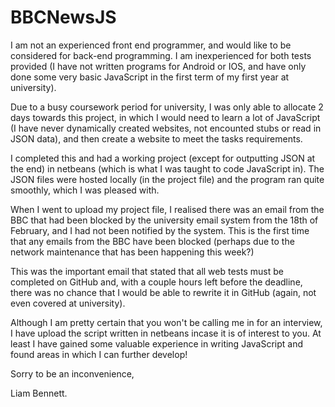 # BBCNewsJS

I am not an experienced front end programmer, and would like to be considered for back-end programming.
I am inexperienced for both tests provided (I have not written programs for Android or IOS, and have only done some very basic JavaScript in the first term of my first year at university).

Due to a busy coursework period for university, I was only able to allocate 2 days towards this project, in which I would need to learn a lot of JavaScript (I have never dynamically created websites, not encounted stubs or read in JSON data), and then create a website to meet the tasks requirements.

I completed this and had a working project (except for outputting JSON at the end) in netbeans (which is what I was taught to code JavaScript in).
The JSON files were hosted locally (in the project file) and the program ran quite smoothly, which I was pleased with.

When I went to upload my project file, I realised there was an email from the BBC that had been blocked by the university email system from the 18th of February, and I had not been notified by the system.
This is the first time that any emails from the BBC have been blocked (perhaps due to the network maintenance that has been happening this week?)

This was the important email that stated that all web tests must be completed on GitHub and, with a couple hours left before the deadline, there was no chance that I would be able to rewrite it in GitHub (again, not even covered at university).

Although I am pretty certain that you won't be calling me in for an interview, I have upload the script written in netbeans incase it is of interest to you. At least I have gained some valuable experience in writing JavaScript and found areas in which I can further develop!


Sorry to be an inconvenience,

Liam Bennett.
